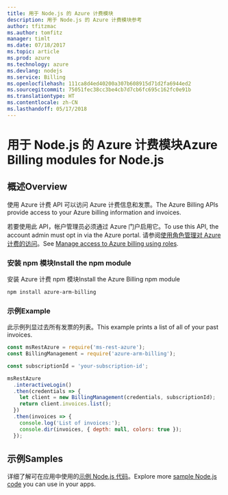 ```yaml
---
title: 用于 Node.js 的 Azure 计费模块
description: 用于 Node.js 的 Azure 计费模块参考
author: tfitzmac
ms.author: tomfitz
manager: timlt
ms.date: 07/18/2017
ms.topic: article
ms.prod: azure
ms.technology: azure
ms.devlang: nodejs
ms.service: Billing
ms.openlocfilehash: 111ca8d4ed40200a307b608915d71d2fa6944ed2
ms.sourcegitcommit: 75051fec38cc3be4cb7d7cb6fc695c162fc0e91b
ms.translationtype: HT
ms.contentlocale: zh-CN
ms.lasthandoff: 05/17/2018
---
```

# <a name="azure-billing-modules-for-nodejs"></a><span data-ttu-id="fffaf-103">用于 Node.js 的 Azure 计费模块</span><span class="sxs-lookup"><span data-stu-id="fffaf-103">Azure Billing modules for Node.js</span></span>

## <a name="overview"></a><span data-ttu-id="fffaf-104">概述</span><span class="sxs-lookup"><span data-stu-id="fffaf-104">Overview</span></span>
<span data-ttu-id="fffaf-105">使用 Azure 计费 API 可以访问 Azure 计费信息和发票。</span><span class="sxs-lookup"><span data-stu-id="fffaf-105">The Azure Billing APIs provide access to your Azure billing information and invoices.</span></span>

<span data-ttu-id="fffaf-106">若要使用此 API，帐户管理员必须通过 Azure 门户启用它。</span><span class="sxs-lookup"><span data-stu-id="fffaf-106">To use this API, the account admin must opt in via the Azure portal.</span></span> <span data-ttu-id="fffaf-107">请参阅[使用角色管理对 Azure 计费的访问](https://docs.microsoft.com/azure/billing/billing-manage-access)。</span><span class="sxs-lookup"><span data-stu-id="fffaf-107">See [Manage access to Azure billing using roles](https://docs.microsoft.com/azure/billing/billing-manage-access).</span></span>

### <a name="install-the-npm-module"></a><span data-ttu-id="fffaf-108">安装 npm 模块</span><span class="sxs-lookup"><span data-stu-id="fffaf-108">Install the npm module</span></span> 

<span data-ttu-id="fffaf-109">安装 Azure 计费 npm 模块</span><span class="sxs-lookup"><span data-stu-id="fffaf-109">Install the Azure Billing npm module</span></span> 

```bash
npm install azure-arm-billing
```
### <a name="example"></a><span data-ttu-id="fffaf-110">示例</span><span class="sxs-lookup"><span data-stu-id="fffaf-110">Example</span></span> 
 
<span data-ttu-id="fffaf-111">此示例列显过去所有发票的列表。</span><span class="sxs-lookup"><span data-stu-id="fffaf-111">This example prints a list of all of your past invoices.</span></span>
 
```javascript 
const msRestAzure = require('ms-rest-azure');
const BillingManagement = require('azure-arm-billing');

const subscriptionId = 'your-subscription-id';

msRestAzure
  .interactiveLogin()
  .then(credentials => {
    let client = new BillingManagement(credentials, subscriptionId);
    return client.invoices.list();
  })
  .then(invoices => {
    console.log('List of invoices:');
    console.dir(invoices, { depth: null, colors: true });
  });
``` 


## <a name="samples"></a><span data-ttu-id="fffaf-112">示例</span><span class="sxs-lookup"><span data-stu-id="fffaf-112">Samples</span></span>

<span data-ttu-id="fffaf-113">详细了解可在应用中使用的[示例 Node.js 代码](https://azure.microsoft.com/resources/samples/?platform=nodejs)。</span><span class="sxs-lookup"><span data-stu-id="fffaf-113">Explore more [sample Node.js code](https://azure.microsoft.com/resources/samples/?platform=nodejs) you can use in your apps.</span></span>
